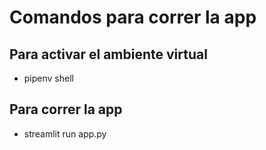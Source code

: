 # Comandos para correr la app
## Para activar el ambiente virtual
* pipenv shell
## Para correr la app 
* streamlit run app.py